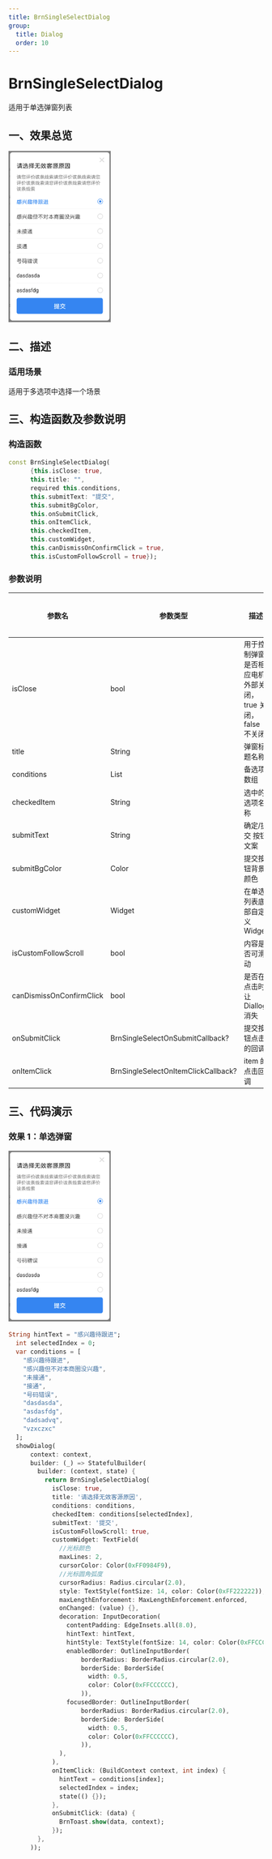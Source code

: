 ```yaml
---
title: BrnSingleSelectDialog
group:
  title: Dialog
  order: 10
---
```


# BrnSingleSelectDialog

适用于单选弹窗列表

## 一、效果总览

<img src="./img/BrnSingleSelectDialog.png" style="zoom: 33%;" />

## 二、描述

### 适用场景

适用于多选项中选择一个场景

## 三、构造函数及参数说明

### 构造函数

```dart
const BrnSingleSelectDialog(
      {this.isClose: true,
      this.title: "",
      required this.conditions,
      this.submitText: "提交",
      this.submitBgColor,
      this.onSubmitClick,
      this.onItemClick,
      this.checkedItem,
      this.customWidget,
      this.canDismissOnConfirmClick = true,
      this.isCustomFollowScroll = true});
```

### 参数说明

| **参数名**               | **参数类型**                        | **描述**                                                  | **是否必填** | **默认值** |
| ------------------------ | ----------------------------------- | --------------------------------------------------------- | ------------ | ---------- |
| isClose                  | bool                                | 用于控制弹窗是否相应电机外部关闭，true 关闭，false 不关闭 | 否           | true       |
| title                    | String                              | 弹窗标题名称                                              | 否           | ""         |
| conditions               | List<String>                        | 备选项数组                                                | 否           |            |
| checkedItem              | String                              | 选中的选项名称                                            | 否           |            |
| submitText               | String                              | 确定/提交 按钮文案                                        | 否           |            |
| submitBgColor            | Color                               | 提交按钮背景颜色                                          | 否           |            |
| customWidget             | Widget                              | 在单选列表底部自定义 Widget                               | 否           | null       |
| isCustomFollowScroll     | bool                                | 内容是否可滑动                                            | 否           | true       |
| canDismissOnConfirmClick | bool                                | 是否在点击时让 Diallog 消失                               | 否           | true       |
| onSubmitClick            | BrnSingleSelectOnSubmitCallback?    | 提交按钮点击的回调                                        | 否           |            |
| onItemClick              | BrnSingleSelectOnItemClickCallback? | item 的点击回调                                           | 否           |            |

## 三、代码演示

### 效果 1：单选弹窗

<img src="./img/BrnSingleSelectDialog.png" style="zoom: 33%;" />

```dart
String hintText = "感兴趣待跟进";
  int selectedIndex = 0;
  var conditions = [
    "感兴趣待跟进",
    "感兴趣但不对本商圈没兴趣",
    "未接通",
    "接通",
    "号码错误",
    "dasdasda",
    "asdasfdg",
    "dadsadvq",
    "vzxczxc"
  ];
  showDialog(
      context: context,
      builder: (_) => StatefulBuilder(
        builder: (context, state) {
          return BrnSingleSelectDialog(
            isClose: true,
            title: '请选择无效客源原因',
            conditions: conditions,
            checkedItem: conditions[selectedIndex],
            submitText: '提交',
            isCustomFollowScroll: true,
            customWidget: TextField(
              //光标颜色
              maxLines: 2,
              cursorColor: Color(0xFF0984F9),
              //光标圆角弧度
              cursorRadius: Radius.circular(2.0),
              style: TextStyle(fontSize: 14, color: Color(0xFF222222)),
              maxLengthEnforcement: MaxLengthEnforcement.enforced,
              onChanged: (value) {},
              decoration: InputDecoration(
                contentPadding: EdgeInsets.all(8.0),
                hintText: hintText,
                hintStyle: TextStyle(fontSize: 14, color: Color(0xFFCCCCCC)),
                enabledBorder: OutlineInputBorder(
                    borderRadius: BorderRadius.circular(2.0),
                    borderSide: BorderSide(
                      width: 0.5,
                      color: Color(0xFFCCCCCC),
                    )),
                focusedBorder: OutlineInputBorder(
                    borderRadius: BorderRadius.circular(2.0),
                    borderSide: BorderSide(
                      width: 0.5,
                      color: Color(0xFFCCCCCC),
                    )),
              ),
            ),
            onItemClick: (BuildContext context, int index) {
              hintText = conditions[index];
              selectedIndex = index;
              state(() {});
            },
            onSubmitClick: (data) {
              BrnToast.show(data, context);
            });
        },
      ));
```
